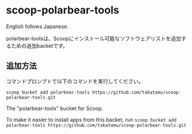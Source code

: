 # scoop-polarbear-tools
English follows Japanese.

polarbear-toolsは、Scoopにインストール可能なソフトウェアリストを追加するための追加backetです。

## 追加方法
コマンドプロンプトで以下のコマンドを実行してください。

`scoop bucket add polarbear-tools https://github.com/takatamu/scoop-polarbear-tools.git`

The "polarbear-tools" bucket for Scoop.

To make it easier to install apps from this backet, run `scoop bucket add polarbear-tools https://github.com/takatamu/scoop-polarbear-tools.git`
